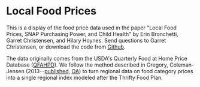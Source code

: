# Local Food Prices

This is a display of the food price data used in the paper "Local Food Prices, SNAP Purchasing Power, and Child Health"
by Erin Bronchetti, Garret Christensen, and Hilary Hoynes. Send questions to Garret Christensen, or download the code from [Github](http://www.github.com/garretchristensen/Food_Price_Maps).

The data originally comes from the USDA's Quarterly Food at Home Price Database ([QFAHPD](https://www.ers.usda.gov/data-products/quarterly-food-at-home-price-database/)).
We follow the method described in Gregory, Coleman-Jensen (2013--[published](https://academic.oup.com/aepp/article/35/4/679/8547/Do-High-Food-Prices-Increase-Food-Insecurity-in), [OA](https://papers.ssrn.com/sol3/papers.cfm?abstract_id=1850545)) to turn regional data on food category prices into a single regional index modeled after the Thrifty Food Plan.

